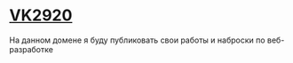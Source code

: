 # [VK2920](https://vk.com/kontarev_vadim "Личная страница ВКонтакте")
На данном домене я буду публиковать свои работы и наброски по веб-разработке
